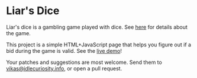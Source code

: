 # Liar's Dice

Liar's dice is a gambling game played with dice. See [here](http://en.wikipedia.org/wiki/Liar's_Dice) for details about the game.

This project is a simple HTML+JavaScript page that helps you figure out if a bid during the game is valid. See the [live demo](http://vikasgorur.github.com/liarsdice/liar.html)!

Your patches and suggestions are most welcome. Send them to <vikas@idlecuriosity.info>, or open a pull request.